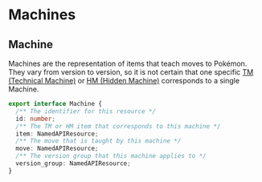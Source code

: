 # Machines

## Machine

Machines are the representation of items that teach moves to Pokémon.
They vary from version to version, so it is not certain that one specific
[TM (Technical Machine)](https://bulbapedia.bulbagarden.net/wiki/TM) or
[HM (Hidden Machine)](https://bulbapedia.bulbagarden.net/wiki/HM) corresponds to a single Machine.

```ts
export interface Machine {
  /** The identifier for this resource */
  id: number;
  /** The TM or HM item that corresponds to this machine */
  item: NamedAPIResource;
  /** The move that is taught by this machine */
  move: NamedAPIResource;
  /** The version group that this machine applies to */
  version_group: NamedAPIResource;
}
```
